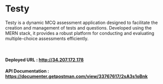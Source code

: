 # Testy
<p>Testy is a dynamic MCQ assessment application designed to facilitate the creation and management of tests and questions. Developed using the MERN stack, it provides a robust platform for conducting and evaluating multiple-choice assessments efficiently.</p>

<br/>

#### Deployed URL : <a href="http://34.207.172.178" target="_blank">http://34.207.172.178</a>

#### API Documentation : <a href="https://documenter.getpostman.com/view/33767617/2sA3s1oBnk" target="_blank">https://documenter.getpostman.com/view/33767617/2sA3s1oBnk</a>
